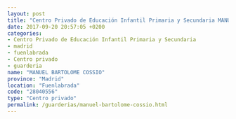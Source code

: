```yaml
---
layout: post
title: "Centro Privado de Educación Infantil Primaria y Secundaria MANUEL BARTOLOME COSSIO"
date: 2017-09-20 20:57:05 +0200
categories:
- Centro Privado de Educación Infantil Primaria y Secundaria
- madrid
- fuenlabrada
- Centro privado
- guarderia
name: "MANUEL BARTOLOME COSSIO"
province: "Madrid"
location: "Fuenlabrada"
code: "28040556"
type: "Centro privado"
permalink: /guarderias/manuel-bartolome-cossio.html
---
```

